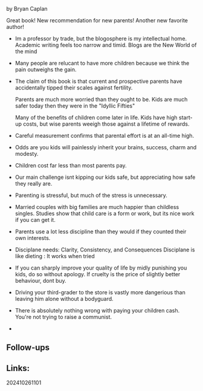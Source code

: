 by Bryan Caplan

Great book!  New recommendation for new parents! Another new favorite author!

- Im a professor by trade, but the blogosphere is my intellectual home. Academic writing feels too narrow and timid. Blogs are the New World of the mind

- Many people are relucant to have more children because we think the pain outweighs the gain. 

- The claim of this book is that current and prospective parents have accidentally tipped their scales against fertility. 

   Parents are much more worried than they ought to be. Kids are much safer today then they were in the "Idyllic Fifties"
   
   Many of the benefits of children come later in life. Kids have high start-up costs, but wise parents weeigh those against a lifetime of rewards.
   
   
- Careful measurement confirms that parental effort is at an all-time high.

- Odds are you kids will painlessly inherit your brains, success, charm and modesty. 

- Children cost far less than most parents pay. 

- Our main challenge isnt kipping our kids safe, but appreciating how safe they really are. 

- Parenting is stressful, but much of the stress is unnecessary.

- Married couples with big families are much happier than childless singles. 
  Studies show that child care is a form or work, but its nice work if you can get it.
  
- Parents use a lot less discipline than they would if they counted their own interests.

- Disciplane needs: Clarity, Consistency, and Consequences
  Disciplane is like dieting : It works when tried

- If you can sharply improve your quality of life by midly punishing you kids, do so without apology. 
  If cruelty is the price of slightly better behaviour, dont buy. 
  
- Driving your third-grader to the store is vastly more dangerious than leaving him alone without a bodyguard. 

- There is absolutely nothing wrong with paying your children cash.  You're not trying to raise a communist. 

- 


## Follow-ups


## Links: 



202410261101
